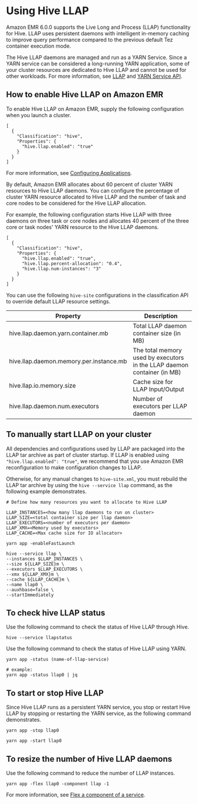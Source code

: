 # Using Hive LLAP<a name="emr-hive-llap"></a>

Amazon EMR 6\.0\.0 supports the Live Long and Process \(LLAP\) functionality for Hive\. LLAP uses persistent daemons with intelligent in\-memory caching to improve query performance compared to the previous default Tez container execution mode\.

The Hive LLAP daemons are managed and run as a YARN Service\. Since a YARN service can be considered a long\-running YARN application, some of your cluster resources are dedicated to Hive LLAP and cannot be used for other workloads\. For more information, see [LLAP](https://cwiki.apache.org/confluence/display/Hive/LLAP) and [YARN Service API](https://hadoop.apache.org/docs/r3.2.1/hadoop-yarn/hadoop-yarn-site/yarn-service/YarnServiceAPI.html)\.

## How to enable Hive LLAP on Amazon EMR<a name="emr-llap-enable"></a>

To enable Hive LLAP on Amazon EMR, supply the following configuration when you launch a cluster\. 

```
[
  {
    "Classification": "hive",
    "Properties": {
      "hive.llap.enabled": "true"
    }
  }
]
```

For more information, see [Configuring Applications](https://docs.aws.amazon.com/emr/latest/ReleaseGuide/emr-configure-apps.html)\.

By default, Amazon EMR allocates about 60 percent of cluster YARN resources to Hive LLAP daemons\. You can configure the percentage of cluster YARN resource allocated to Hive LLAP and the number of task and core nodes to be considered for the Hive LLAP allocation\.

For example, the following configuration starts Hive LLAP with three daemons on three task or core nodes and allocates 40 percent of the three core or task nodes' YARN resource to the Hive LLAP daemons\.

```
[
  {
    "Classification": "hive",
    "Properties": {
      "hive.llap.enabled": "true",
      "hive.llap.percent-allocation": "0.4",
      "hive.llap.num-instances": "3"
    }
  }
]
```

You can use the following `hive-site` configurations in the classification API to override default LLAP resource settings\.


| Property | Description | 
| --- | --- | 
| hive\.llap\.daemon\.yarn\.container\.mb | Total LLAP daemon container size \(in MB\) | 
| hive\.llap\.daemon\.memory\.per\.instance\.mb |  The total memory used by executors in the LLAP daemon container \(in MB\)  | 
| hive\.llap\.io\.memory\.size |  Cache size for LLAP Input/Output  | 
| hive\.llap\.daemon\.num\.executors |  Number of executors per LLAP daemon  | 

## To manually start LLAP on your cluster<a name="emr-llap-manually"></a>

All dependencies and configurations used by LLAP are packaged into the LLAP tar archive as part of cluster startup\. If LLAP is enabled using `"hive.llap.enabled": "true"`, we recommend that you use Amazon EMR reconfiguration to make configuration changes to LLAP\.

Otherwise, for any manual changes to `hive-site.xml`, you must rebuild the LLAP tar archive by using the `hive --service llap` command, as the following example demonstrates\. 

```
# Define how many resources you want to allocate to Hive LLAP

LLAP_INSTANCES=<how many llap daemons to run on cluster>
LLAP_SIZE=<total container size per llap daemon>
LLAP_EXECUTORS=<number of executors per daemon>
LLAP_XMX=<Memory used by executors>
LLAP_CACHE=<Max cache size for IO allocator>

yarn app -enableFastLaunch

hive --service llap \
--instances $LLAP_INSTANCES \
--size ${LLAP_SIZE}m \
--executors $LLAP_EXECUTORS \
--xmx ${LLAP_XMX}m \
--cache ${LLAP_CACHE}m \
--name llap0 \
--auxhbase=false \
--startImmediately
```

## To check hive LLAP status<a name="emr-llap-check"></a>

Use the following command to check the status of Hive LLAP through Hive\.

```
hive --service llapstatus
```

Use the following command to check the status of Hive LLAP using YARN\.

```
yarn app -status (name-of-llap-service)

# example: 
yarn app -status llap0 | jq
```

## To start or stop Hive LLAP<a name="emr-llap-start"></a>

Since Hive LLAP runs as a persistent YARN service, you stop or restart Hive LLAP by stopping or restarting the YARN service, as the following command demonstrates\. 

```
yarn app -stop llap0

yarn app -start llap0
```

## To resize the number of Hive LLAP daemons<a name="emr-llap-resize"></a>

Use the following command to reduce the number of LLAP instances\. 

```
yarn app -flex llap0 -component llap -1
```

For more information, see [Flex a component of a service](https://hadoop.apache.org/docs/r3.2.1/hadoop-yarn/hadoop-yarn-site/yarn-service/QuickStart.html#Flex_a_component_of_a_service)\. 
